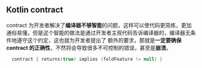 ## Kotlin contract

contract 为开发者解决了**编译器不够智能**的问题，这样可以使代码更简练，更加通俗易懂。但是这个智能的做法是通过开发者主观代码告诉编译器的，编译器无条件地遵守这个约定，这也就为开发者提出了
额外的要求，那就是**一定要确保 contract 的正确性**，不然将会导致很多不可控制的错误，甚至是**崩溃**。
 

```kotlin
  contract { returns(true) implies (foldFeature != null) }
```

